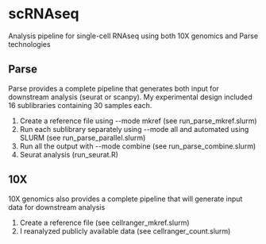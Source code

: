 # scRNAseq
Analysis pipeline for single-cell RNAseq using both 10X genomics and Parse technologies

## Parse 
Parse provides a complete pipeline that generates both input for downstream analysis (seurat or scanpy). My experimental design included 16 sublibraries containing 30 samples each. 
1) Create a reference file using --mode mkref (see run_parse_mkref.slurm)
2) Run each sublibrary separately using --mode all and automated using SLURM (see run_parse_parallel.slurm)
3) Run all the output with --mode combine (see run_parse_combine.slurm)
4) Seurat analysis (run_seurat.R)

## 10X 
10X genomics also provides a complete pipeline that will generate input data for downstream analysis
1) Create a reference file (see cellranger_mkref.slurm)
2) I reanalyzed publicly available data (see cellranger_count.slurm)
